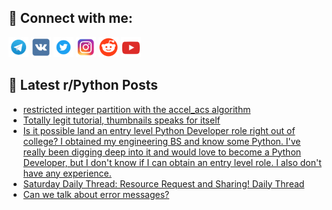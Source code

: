 ## 🔎 Connect with me:
[<img src="https://github.com/bullbesh/bullbesh/blob/main/images/Telegram.png" width="32" height="32" />](https://t.me/bullbesh)
[<img src="https://github.com/bullbesh/bullbesh/blob/main/images/VK.png" width="32" height="32" />](https://vk.com/bullbesh)
[<img src="https://github.com/bullbesh/bullbesh/blob/main/images/Twitter.png" width="32" height="32" />](https://twitter.com/bullbesh1)
[<img src="https://github.com/bullbesh/bullbesh/blob/main/images/Instagram.png" width="32" height="32" />](https://www.instagram.com/bullbesh)
[<img src="https://github.com/bullbesh/bullbesh/blob/main/images/Reddit.png" width="32" height="32" />](https://www.reddit.com/user/bullbesh)
[<img src="https://github.com/bullbesh/bullbesh/blob/main/images/YouTube.png" width="32" height="32" />](https://www.youtube.com/channel/UCtfjRs6uzgq5mfm8S06WTcg)

## 📕 Latest r/Python Posts
<!-- BLOG-POST-LIST:START -->
- [restricted integer partition with the accel_acs algorithm](https://www.reddit.com/r/Python/comments/11hn94e/restricted_integer_partition_with_the_accel_acs/)
- [Totally legit tutorial, thumbnails speaks for itself](https://www.reddit.com/r/Python/comments/11hmi5m/totally_legit_tutorial_thumbnails_speaks_for/)
- [Is it possible land an entry level Python Developer role right out of college? I obtained my engineering BS and know some Python. I&#39;ve really been digging deep into it and would love to become a Python Developer, but I don&#39;t know if I can obtain an entry level role. I also don&#39;t have any experience.](https://www.reddit.com/r/Python/comments/11hmf2v/is_it_possible_land_an_entry_level_python/)
- [Saturday Daily Thread: Resource Request and Sharing! Daily Thread](https://www.reddit.com/r/Python/comments/11hjfsg/saturday_daily_thread_resource_request_and/)
- [Can we talk about error messages?](https://www.reddit.com/r/Python/comments/11hhyiz/can_we_talk_about_error_messages/)
<!-- BLOG-POST-LIST:END -->
